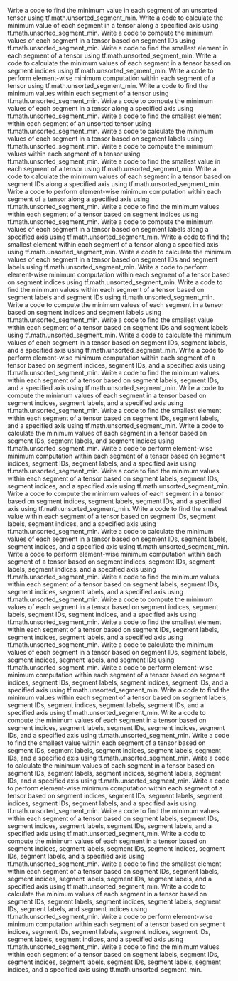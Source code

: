 Write a code to find the minimum value in each segment of an unsorted tensor using tf.math.unsorted_segment_min.
Write a code to calculate the minimum value of each segment in a tensor along a specified axis using tf.math.unsorted_segment_min.
Write a code to compute the minimum values of each segment in a tensor based on segment IDs using tf.math.unsorted_segment_min.
Write a code to find the smallest element in each segment of a tensor using tf.math.unsorted_segment_min.
Write a code to calculate the minimum values of each segment in a tensor based on segment indices using tf.math.unsorted_segment_min.
Write a code to perform element-wise minimum computation within each segment of a tensor using tf.math.unsorted_segment_min.
Write a code to find the minimum values within each segment of a tensor using tf.math.unsorted_segment_min.
Write a code to compute the minimum values of each segment in a tensor along a specified axis using tf.math.unsorted_segment_min.
Write a code to find the smallest element within each segment of an unsorted tensor using tf.math.unsorted_segment_min.
Write a code to calculate the minimum values of each segment in a tensor based on segment labels using tf.math.unsorted_segment_min.
Write a code to compute the minimum values within each segment of a tensor using tf.math.unsorted_segment_min.
Write a code to find the smallest value in each segment of a tensor using tf.math.unsorted_segment_min.
Write a code to calculate the minimum values of each segment in a tensor based on segment IDs along a specified axis using tf.math.unsorted_segment_min.
Write a code to perform element-wise minimum computation within each segment of a tensor along a specified axis using tf.math.unsorted_segment_min.
Write a code to find the minimum values within each segment of a tensor based on segment indices using tf.math.unsorted_segment_min.
Write a code to compute the minimum values of each segment in a tensor based on segment labels along a specified axis using tf.math.unsorted_segment_min.
Write a code to find the smallest element within each segment of a tensor along a specified axis using tf.math.unsorted_segment_min.
Write a code to calculate the minimum values of each segment in a tensor based on segment IDs and segment labels using tf.math.unsorted_segment_min.
Write a code to perform element-wise minimum computation within each segment of a tensor based on segment indices using tf.math.unsorted_segment_min.
Write a code to find the minimum values within each segment of a tensor based on segment labels and segment IDs using tf.math.unsorted_segment_min.
Write a code to compute the minimum values of each segment in a tensor based on segment indices and segment labels using tf.math.unsorted_segment_min.
Write a code to find the smallest value within each segment of a tensor based on segment IDs and segment labels using tf.math.unsorted_segment_min.
Write a code to calculate the minimum values of each segment in a tensor based on segment IDs, segment labels, and a specified axis using tf.math.unsorted_segment_min.
Write a code to perform element-wise minimum computation within each segment of a tensor based on segment indices, segment IDs, and a specified axis using tf.math.unsorted_segment_min.
Write a code to find the minimum values within each segment of a tensor based on segment labels, segment IDs, and a specified axis using tf.math.unsorted_segment_min.
Write a code to compute the minimum values of each segment in a tensor based on segment indices, segment labels, and a specified axis using tf.math.unsorted_segment_min.
Write a code to find the smallest element within each segment of a tensor based on segment IDs, segment labels, and a specified axis using tf.math.unsorted_segment_min.
Write a code to calculate the minimum values of each segment in a tensor based on segment IDs, segment labels, and segment indices using tf.math.unsorted_segment_min.
Write a code to perform element-wise minimum computation within each segment of a tensor based on segment indices, segment IDs, segment labels, and a specified axis using tf.math.unsorted_segment_min.
Write a code to find the minimum values within each segment of a tensor based on segment labels, segment IDs, segment indices, and a specified axis using tf.math.unsorted_segment_min.
Write a code to compute the minimum values of each segment in a tensor based on segment indices, segment labels, segment IDs, and a specified axis using tf.math.unsorted_segment_min.
Write a code to find the smallest value within each segment of a tensor based on segment IDs, segment labels, segment indices, and a specified axis using tf.math.unsorted_segment_min.
Write a code to calculate the minimum values of each segment in a tensor based on segment IDs, segment labels, segment indices, and a specified axis using tf.math.unsorted_segment_min.
Write a code to perform element-wise minimum computation within each segment of a tensor based on segment indices, segment IDs, segment labels, segment indices, and a specified axis using tf.math.unsorted_segment_min.
Write a code to find the minimum values within each segment of a tensor based on segment labels, segment IDs, segment indices, segment labels, and a specified axis using tf.math.unsorted_segment_min.
Write a code to compute the minimum values of each segment in a tensor based on segment indices, segment labels, segment IDs, segment indices, and a specified axis using tf.math.unsorted_segment_min.
Write a code to find the smallest element within each segment of a tensor based on segment IDs, segment labels, segment indices, segment labels, and a specified axis using tf.math.unsorted_segment_min.
Write a code to calculate the minimum values of each segment in a tensor based on segment IDs, segment labels, segment indices, segment labels, and segment IDs using tf.math.unsorted_segment_min.
Write a code to perform element-wise minimum computation within each segment of a tensor based on segment indices, segment IDs, segment labels, segment indices, segment IDs, and a specified axis using tf.math.unsorted_segment_min.
Write a code to find the minimum values within each segment of a tensor based on segment labels, segment IDs, segment indices, segment labels, segment IDs, and a specified axis using tf.math.unsorted_segment_min.
Write a code to compute the minimum values of each segment in a tensor based on segment indices, segment labels, segment IDs, segment indices, segment IDs, and a specified axis using tf.math.unsorted_segment_min.
Write a code to find the smallest value within each segment of a tensor based on segment IDs, segment labels, segment indices, segment labels, segment IDs, and a specified axis using tf.math.unsorted_segment_min.
Write a code to calculate the minimum values of each segment in a tensor based on segment IDs, segment labels, segment indices, segment labels, segment IDs, and a specified axis using tf.math.unsorted_segment_min.
Write a code to perform element-wise minimum computation within each segment of a tensor based on segment indices, segment IDs, segment labels, segment indices, segment IDs, segment labels, and a specified axis using tf.math.unsorted_segment_min.
Write a code to find the minimum values within each segment of a tensor based on segment labels, segment IDs, segment indices, segment labels, segment IDs, segment labels, and a specified axis using tf.math.unsorted_segment_min.
Write a code to compute the minimum values of each segment in a tensor based on segment indices, segment labels, segment IDs, segment indices, segment IDs, segment labels, and a specified axis using tf.math.unsorted_segment_min.
Write a code to find the smallest element within each segment of a tensor based on segment IDs, segment labels, segment indices, segment labels, segment IDs, segment labels, and a specified axis using tf.math.unsorted_segment_min.
Write a code to calculate the minimum values of each segment in a tensor based on segment IDs, segment labels, segment indices, segment labels, segment IDs, segment labels, and segment indices using tf.math.unsorted_segment_min.
Write a code to perform element-wise minimum computation within each segment of a tensor based on segment indices, segment IDs, segment labels, segment indices, segment IDs, segment labels, segment indices, and a specified axis using tf.math.unsorted_segment_min.
Write a code to find the minimum values within each segment of a tensor based on segment labels, segment IDs, segment indices, segment labels, segment IDs, segment labels, segment indices, and a specified axis using tf.math.unsorted_segment_min.